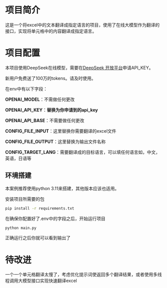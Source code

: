 # 项目简介

这是一个将excel中的文本翻译成指定语言的项目，使用了在线大模型作为翻译的接口，实现将单元格中的内容翻译成指定语言。

# 项目配置

本项目使用DeepSeek在线模型，需要在[DeepSeek 开放平台](https://platform.deepseek.com/usage)申请API_KEY。

新用户免费送了100万的tokens。请及时使用。

在env中有以下字段：

**OPENAI_MODEL**：不需做任何更改

**OPENAI_API_KEY**：**替换为你申请到的api_key**

**OPENAI_API_BASE**：不需要做任何更改

**CONFIG_FILE_INPUT**：这里替换你需要翻译的excel文件

**CONFIG_FILE_OUTPUT**：这里替换为输出文件名称

**CONFIG_TARGET_LANG**：需要翻译成的目标语言，可以填任何语言如，中文，英语，日语等

## 环境搭建

本案例推荐使用python 3.11来搭建，其他版本应该也适用。

安装项目所需要的包

``````bash
pip install -r requirements.txt
``````

在确保你配置好了.env中的字段之后，开始运行项目

`````bash
python main.py
`````

正确运行之后你就可以看到输出了

# 待改进

一个一个单元格翻译太慢了，考虑优化提示词使返回多个翻译结果，或者使用多线程调用大模型接口实现快速翻译excel


